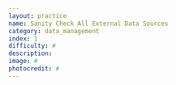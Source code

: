 ```yaml
---
layout: practice
name: Sanity Check All External Data Sources
category: data_management
index: 1
difficulty: #
description:
image: #
photocredit: #
---
```


